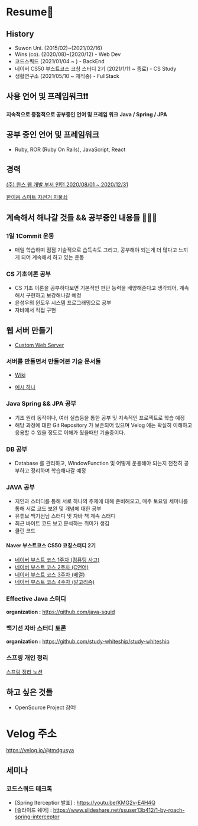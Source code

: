 # Resume👋

## History

* Suwon Uni. (2015/02)~(2021/02/16)
* Wins (co). (2020/08)~(2020/12) - Web Dev
* 코드스쿼드 (2021/01/04 ~ ) - BackEnd
* 네이버 CS50 부스트코스 코칭 스터디 2기 (2021/1/11 ~ 종료) - CS Study
* 생활연구소 (2021/05/10 ~ 재직중) - FullStack

## 사용 언어 및 프레임워크❗️❗️

**지속적으로 중점적으로 공부중인 언어 및 프레임 워크**
**Java / Spring / JPA**

## 공부 중인 언어 및 프레임워크

- Ruby, ROR (Ruby On Rails), JavaScript, React

## 경력

[(주) 윈스 웹 개발 부서 인턴 2020/08/01 ~ 2020/12/31](https://github.com/tmdgusya/Resume/tree/main/%EC%9C%88%EC%8A%A4)

[한이음 스마트 자전거 자물쇠](https://github.com/tmdgusya/Resume/tree/main/%EC%A1%B8%EC%97%85%ED%94%84%EB%A1%9C%EC%A0%9D%ED%8A%B8)

## 계속해서 해나갈 것들 && 공부중인 내용들 🧘🏻‍♂️

### 1일 1Commit 운동

* 매일 학습하며 점점 기술적으로 습득속도 그리고, 공부해야 되는게 더 많다고 느끼게 되어 계속해서 하고 있는 운동

### CS 기초이론 공부

* CS 기초 이론을 공부하다보면 기본적인 판단 능력을 배양해준다고 생각되어, 계속해서 구현하고 보강해나갈 예정
* 윤성우의 윈도우 시스템 프로그래밍으로 공부 
* 자바에서 직접 구현

## 웹 서버 만들기

* [Custom Web Server](https://github.com/tmdgusya/roach-web-server)

### 서버를 만들면서 만들어본 기술 문서들

* [Wiki](https://github.com/tmdgusya/roach-web-server/wiki)

* [예시 하나](https://github.com/tmdgusya/roach-web-server/wiki/HttpRequest-%EB%A5%BC-%EB%8B%A8%EC%9D%BC-%EC%B1%85%EC%9E%84-%EC%9B%90%EC%B9%99%EC%9C%BC%EB%A1%9C%EC%84%9C-%EB%B6%84%EB%A6%AC%ED%95%B4%EB%82%B4%EB%A9%B4%EC%84%9C-%EB%B0%B0%EC%9A%B4%EC%A0%90.)

### Java Spring && JPA 공부

* 기초 원리 동작이나, 여러 실습등을 통한 공부 및 지속적인 프로젝트로 학습 예정
* 해당 과정에 대한 Git Repository 가 보존되어 있으며 Velog 에는 확실히 이해하고 응용할 수 있을 정도로 이해가 됬을때만 기술중이다.

### DB 공부

* Database 를 관리하고, WindowFunction 및 어떻게 운용해야 되는지 천천히 공부하고 정리하며 학습해나갈 예정

### JAVA 공부

* 지인과 스터디를 통해 서로 하나의 주제에 대해 준비해오고, 매주 토요일 세미나를 통해 서로 코드 보완 및 개념에 대한 공부
* 유튜브 백기선님 스터디 및 자바 책 계속 스터디
* 최근 바이트 코드 보고 분석하는 취미가 생김
* 클린 코드 

#### Naver 부스트코스 CS50 코칭스터디 2기 
- [네이버 부스트 코스 1주차 (컴퓨팅 사고)](https://velog.io/@tmdgusya/%EB%84%A4%EC%9D%B4%EB%B2%84-CS-50-%EC%B2%AB%EC%A3%BC-1%EC%9D%BC%EC%B0%A8-%ED%9A%8C%EA%B3%A0)
- [네이버 부스트 코스 2주차 (C언어)](https://github.com/tmdgusya/TIL/blob/main/CLanguage/mission2/Question.c)
- [네이버 부스트 코스 3주차 (배열)](https://github.com/tmdgusya/TIL/blob/main/CLanguage/mission3/Queue.c)
- [네이버 부스트 코스 4주차 (알고리즘)](https://github.com/tmdgusya/TIL/blob/main/CLanguage/mission4/anagram.c)

### Effective Java 스터디

**organization :** https://github.com/java-squid

### 백기선 자바 스터디 토론

**organization :** https://github.com/study-whiteship/study-whiteship

### 스프링 개인 정리

[스프링 정리 노션](https://www.notion.so/Spring-937603b90d88413e8852129c14868989)

## 하고 싶은 것들

* OpenSource Project 참여!

# Velog 주소

<https://velog.io/@tmdgusya>

## 세미나

### 코드스쿼드 테크톡
- [Spring Iterceptior 발표] : https://youtu.be/KMG2v-E4H4Q
- [슬라이드 쉐어] : https://www.slideshare.net/ssuser13b412/1-by-roach-spring-interceptor

<!--
**tmdgusya/tmdgusya** is a ✨ _special_ ✨ repository because its `README.md` (this file) appears on your GitHub profile.
